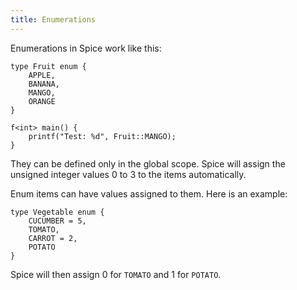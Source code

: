 ```yaml
---
title: Enumerations
---
```


Enumerations in Spice work like this:

```spice
type Fruit enum {
	APPLE,
	BANANA,
	MANGO,
	ORANGE
}

f<int> main() {
    printf("Test: %d", Fruit::MANGO);
}
```

They can be defined only in the global scope. Spice will assign the unsigned integer values
0 to 3 to the items automatically.

Enum items can have values assigned to them. Here is an example:

```spice
type Vegetable enum {
	CUCUMBER = 5,
	TOMATO,
	CARROT = 2,
	POTATO
}
```

Spice will then assign 0 for `TOMATO` and 1 for `POTATO`.